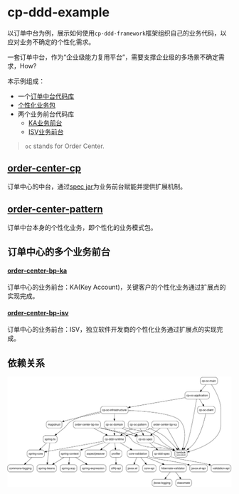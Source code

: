 # cp-ddd-example

以订单中台为例，展示如何使用`cp-ddd-framework`框架组织自己的业务代码，以应对业务不确定的个性化需求。

一套订单中台，作为“企业级能力复用平台”，需要支撑企业级的多场景不确定需求，How?

本示例组成：
- 一个[订单中台代码库](order-center-cp)
- [个性化业务包](order-center-pattern)
- 两个业务前台代码库
   - [KA业务前台](order-center-bp-ka)
   - [ISV业务前台](order-center-bp-isv)

>`oc` stands for Order Center.

## [order-center-cp](order-center-cp)

订单中心的中台，通过[spec jar](order-center-cp/cp-oc-spec)为业务前台赋能并提供扩展机制。

## [order-center-pattern](order-center-pattern)

订单中台本身的个性化业务，即个性化的业务模式包。

## 订单中心的多个业务前台

#### [order-center-bp-ka](order-center-bp-ka)

订单中心的业务前台：KA(Key Account)，关键客户的个性化业务通过扩展点的实现完成。

#### [order-center-bp-isv](order-center-bp-isv)

订单中心的业务前台：ISV，独立软件开发商的个性化业务通过扩展点的实现完成。

## 依赖关系

![](/doc/assets/img/ddd-depgraph.png)
